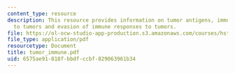 ```yaml
---
content_type: resource
description: This resource provides information on tumor antigens, immune responses
  to tumors and evasion of immune responses to tumors.
file: https://ol-ocw-studio-app-production.s3.amazonaws.com/courses/hst-176-cellular-and-molecular-immunology-fall-2005/6575ae91818fbbdfccbf829063961b34_tumor_immune.pdf
file_type: application/pdf
resourcetype: Document
title: tumor_immune.pdf
uid: 6575ae91-818f-bbdf-ccbf-829063961b34
---
```

